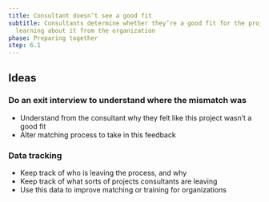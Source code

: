 ```yaml
---
title: Consultant doesn’t see a good fit
subtitle: Consultants determine whether they’re a good fit for the project after
  learning about it from the organization
phase: Preparing together
step: 6.1
---
```

## Ideas

### Do an exit interview to understand where the mismatch was

* Understand from the consultant why they felt like this project wasn’t a good fit
* Alter matching process to take in this feedback

### Data tracking

* Keep track of who is leaving the process, and why
* Keep track of what sorts of projects consultants are leaving
* Use this data to improve matching or training for organizations
